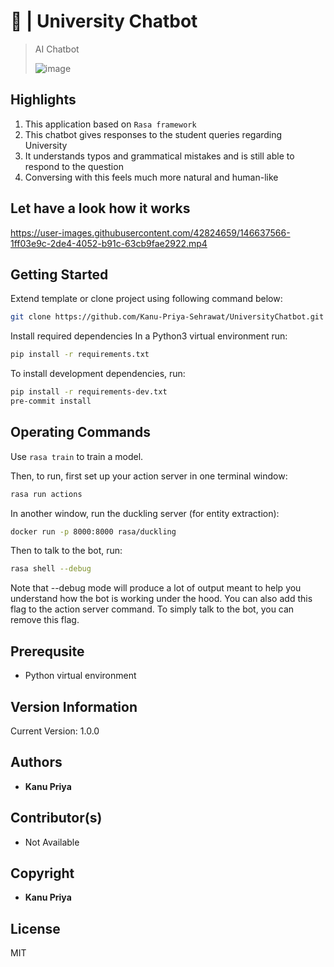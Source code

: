 # 🦊 | University Chatbot
> AI Chatbot
> 
> ![image](https://user-images.githubusercontent.com/42824659/146613666-228a236a-9e68-44d5-8f97-0ad81612bb6c.png)

## Highlights
1. This application based on `Rasa framework`
2. This chatbot gives responses to the student queries regarding University
3. It understands typos and grammatical mistakes and is still able to respond to the question
4. Conversing with this feels much more natural and human-like

## Let have a look how it works
https://user-images.githubusercontent.com/42824659/146637566-1ff03e9c-2de4-4052-b91c-63cb9fae2922.mp4

## Getting Started
Extend template or clone project using following command below:
```sh
git clone https://github.com/Kanu-Priya-Sehrawat/UniversityChatbot.git
```

Install required dependencies
In a Python3 virtual environment run:
```sh
pip install -r requirements.txt
```
To install development dependencies, run:
```sh
pip install -r requirements-dev.txt
pre-commit install
```
## Operating Commands
Use ``` rasa train ``` to train a model.

Then, to run, first set up your action server in one terminal window:
```sh
rasa run actions
```
In another window, run the duckling server (for entity extraction):
```sh
docker run -p 8000:8000 rasa/duckling
```
Then to talk to the bot, run:
```sh
rasa shell --debug
```
Note that --debug mode will produce a lot of output meant to help you understand how the bot is working under the hood. You can also add this flag to the action server command. To simply talk to the bot, you can remove this flag.
## Prerequsite
* Python virtual environment

## Version Information
Current Version: 1.0.0

## Authors
* **Kanu Priya** 

## Contributor(s)
 * Not Available

## Copyright
* **Kanu Priya**

## License
MIT
